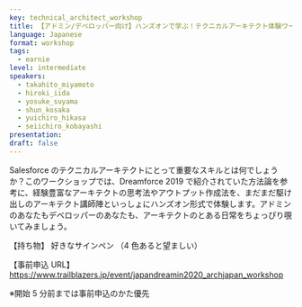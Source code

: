 ```yaml
---
key: technical_architect_workshop
title: 【アドミン/デベロッパー向け】ハンズオンで学ぶ！テクニカルアーキテクト体験ワークショップ
language: Japanese
format: workshop
tags:
  - earnie
level: intermediate
speakers:
  - takahito_miyamoto
  - hiroki_iida
  - yosuke_suyama
  - shun_kosaka
  - yuichiro_hikasa
  - seiichiro_kobayashi
presentation:
draft: false
---
```


Salesforce のテクニカルアーキテクトにとって重要なスキルとは何でしょうか？このワークショップでは、Dreamforce 2019 で紹介されていた方法論を参考に、経験豊富なアーキテクトの思考法やアウトプット作成法を、まだまだ駆け出しのアーキテクト講師陣といっしょにハンズオン形式で体験します。アドミンのあなたもデベロッパーのあなたも、アーキテクトのとある日常をちょっぴり覗いてみましょう。

【持ち物】 好きなサインペン （4 色あると望ましい）

【事前申込 URL】 https://www.trailblazers.jp/event/japandreamin2020_archjapan_workshop

※開始 5 分前までは事前申込のかた優先
